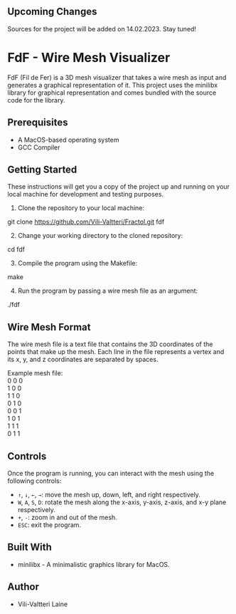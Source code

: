 
## Upcoming Changes

Sources for the project will be added on 14.02.2023. Stay tuned!

# FdF - Wire Mesh Visualizer

FdF (Fil de Fer) is a 3D mesh visualizer that takes a wire mesh as input and generates a graphical representation of it. This project uses the minilibx library for graphical representation and comes bundled with the source code for the library.

## Prerequisites

- A MacOS-based operating system
- GCC Compiler

## Getting Started

These instructions will get you a copy of the project up and running on your local machine for development and testing purposes.

1. Clone the repository to your local machine:

git clone https://github.com/Vili-Valtteri/Fractol.git fdf

2. Change your working directory to the cloned repository:

cd fdf

3. Compile the program using the Makefile:

make

4. Run the program by passing a wire mesh file as an argument:

./fdf <path-to-mesh-file>


## Wire Mesh Format

The wire mesh file is a text file that contains the 3D coordinates of the points that make up the mesh. Each line in the file represents a vertex and its x, y, and z coordinates are separated by spaces.

Example mesh file:  
0 0 0  
1 0 0  
1 1 0  
0 1 0  
0 0 1  
1 0 1  
1 1 1  
0 1 1  


## Controls

Once the program is running, you can interact with the mesh using the following controls:

- `↑`, `↓`, `←`, `→`: move the mesh up, down, left, and right respectively.
- `W`, `A`, `S`, `D`: rotate the mesh along the x-axis, y-axis, z-axis, and x-y plane respectively.
- `+`, `-`: zoom in and out of the mesh.
- `ESC`: exit the program.

## Built With

- minilibx - A minimalistic graphics library for MacOS.

## Author

- Vili-Valtteri Laine
